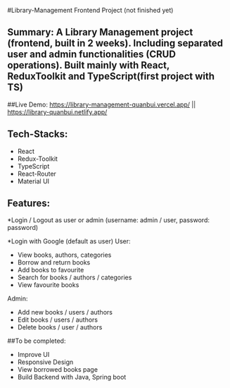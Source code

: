 #Library-Management Frontend Project (not finished yet)


## Summary: A Library Management project (frontend, built in 2 weeks). Including separated user and admin functionalities (CRUD operations). Built mainly with React, ReduxToolkit and TypeScript(first project with TS)

##Live Demo: https://library-management-quanbui.vercel.app/  ||   https://library-quanbui.netlify.app/



## Tech-Stacks:
- React 
- Redux-Toolkit
- TypeScript
- React-Router
- Material UI


## Features: 
*Login / Logout as user or admin  (username: admin / user, password: password)

*Login with Google (default as user)
User: 
- View books, authors, categories
- Borrow and return books
- Add books to favourite
- Search for books / authors / categories
- View favourite books

Admin: 
- Add new books / users / authors
- Edit books / users / authors
- Delete books / user / authors

##To be completed:
- Improve UI
- Responsive Design
- View borrowed books page
- Build Backend with Java, Spring boot



